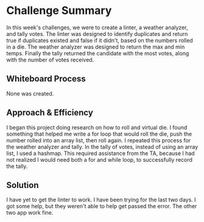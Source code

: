 # Challenge Summary
In this week's challenges, we were to create a linter, a weather analyzer, and tally votes. The linter was designed to identify duplicates and return true if duplicates existed and false if it didn't, based on the numbers rolled in a die. The weather analyzer was designed to return the max and min temps. Finally the tally returned the candidate with the most votes, along with the number of votes received.

## Whiteboard Process
None was created.

## Approach & Efficiency
I began this project doing research on how to roll and virtual die. I found something that helped me write a for loop that would roll the die, push the number rolled into an array list, then roll again. I repeated this process for the weather analyzer and tally. In the tally of votes, instead of using an array list, I used a hashmap. This required assistance from the TA, because I had not realized I would need both a for and while loop, to successfully record the tally.
## Solution
I have yet to get the linter to work. I have been trying for the last two days. I got some help, but they weren't able to help get passed the error. The other two app work fine.
